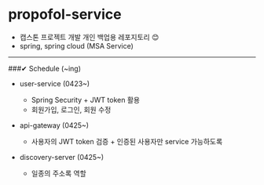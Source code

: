 # propofol-service

- 캡스톤 프로젝트 개발 개인 백업용 레포지토리 😊
- spring, spring cloud (MSA Service)

---

###✔ Schedule (~ing)
- user-service (0423~)
    - Spring Security + JWT token 활용
    - 회원가입, 로그인, 회원 수정
  

- api-gateway (0425~)
    - 사용자의 JWT token 검증 + 인증된 사용자만 service 가능하도록
  

- discovery-server (0425~)
    - 일종의 주소록 역할